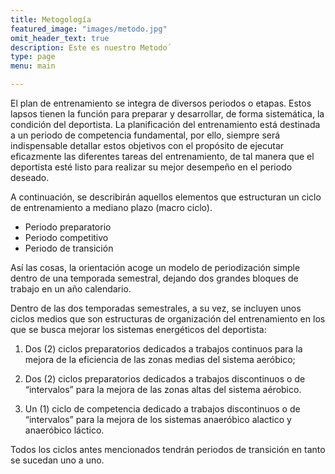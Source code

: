 ```yaml
---
title: Metogología
featured_image: "images/metodo.jpg"
omit_header_text: true
description: Este es nuestro Metodo´
type: page
menu: main

---
```


El plan de entrenamiento se integra de diversos periodos o etapas. Estos lapsos tienen la función para preparar y desarrollar, de forma sistemática, la condición del deportista. La planificación del entrenamiento está destinada a un periodo de competencia fundamental, por ello, siempre será indispensable detallar estos objetivos con el propósito de ejecutar eficazmente las diferentes tareas del entrenamiento, de tal manera que el deportista esté listo para realizar su mejor desempeño en el periodo deseado. 

A continuación, se describirán aquellos elementos que estructuran un ciclo de entrenamiento a mediano plazo (macro ciclo).

- Periodo preparatorio 
- Periodo competitivo 
- Periodo de transición 

Así las cosas, la orientación acoge un modelo de periodización simple  dentro de una temporada semestral, dejando dos grandes bloques de trabajo en un año calendario. 

Dentro de las dos temporadas semestrales, a su vez, se incluyen unos ciclos medios que son estructuras de organización del entrenamiento en los que se busca mejorar los sistemas energéticos del deportista: 

1. Dos (2) ciclos preparatorios dedicados a trabajos continuos para la mejora de la eficiencia de las zonas medias del sistema aeróbico; 

2. Dos (2) ciclos preparatorios dedicados a trabajos discontinuos o de “intervalos” para la mejora de las zonas altas del sistema aérobico. 

3. Un (1) ciclo de competencia dedicado a trabajos discontinuos o de “intervalos” para la mejora de los sistemas anaeróbico alactico y anaeróbico láctico. 

Todos los ciclos antes mencionados tendrán periodos de transición en tanto se sucedan uno a uno.

